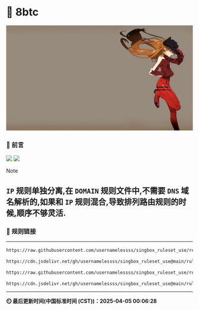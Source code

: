 
# 🧸 8btc
![](https://raw.githubusercontent.com/usernamelessss/picture-bed/main/images/202504042256831.jpg)
### 📣 前言
![](https://shields.io/badge/-移除重复规则-ff69b4) ![](https://shields.io/badge/-IP&nbsp;规则单独存放不与&nbsp;DOMAIN&nbsp;等混合-green)
> [!NOTE]
**`IP` 规则单独分离,在 `DOMAIN` 规则文件中,不需要 `DNS` 域名解析的,如果和 `IP` 规则混合,导致排列路由规则的时候,顺序不够灵活.**
---

###  🔗 规则链接
---

```url
https://raw.githubusercontent.com/usernamelessss/singbox_ruleset_use/refs/heads/main/rule/8btc/8btc_No_IP.json
```

```url
https://cdn.jsdelivr.net/gh/usernamelessss/singbox_ruleset_use@main/rule/8btc/8btc_No_IP.json
```

```url
https://raw.githubusercontent.com/usernamelessss/singbox_ruleset_use/refs/heads/main/rule/8btc/8btc_No_IP.srs
```

```url
https://cdn.jsdelivr.net/gh/usernamelessss/singbox_ruleset_use@main/rule/8btc/8btc_No_IP.srs
```

---
**⏲️ 最后更新时间(中国标准时间 (CST))：2025-04-05 00:06:28**